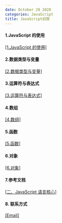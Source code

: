 ```yaml
---
date: October 28 2020
categories: JavaScript
title: JavaScript初探
---
```


#### 1.JavaScript 的使用

[[1.JavaScript 的使用]]()

#### 2.数据类型与变量

[[2.数据类型与变量]]()

#### 3.运算符与表达式

[[3.运算符与表达式]]()

#### 4.数组

[[4.数组]]()

#### 5.函数

[[5.函数]]()

#### 6.对象

[[6.对象]]()

#### 7.参考文档

[[二、JavaScript 语言核心]](https://web-oyster.github.io/2020/10/28/JavaScript/Tutorial/%E4%BA%8C%E3%80%81JavaScript%20%E8%AF%AD%E8%A8%80%E6%A0%B8%E5%BF%83/)

#### 8. 联系方式

[[Email]](yuanmin8888@outlook.com)
